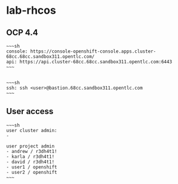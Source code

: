 # lab-rhcos



## OCP 4.4


    ~~~sh
    console: https://console-openshift-console.apps.cluster-68cc.68cc.sandbox311.opentlc.com/
    api: https://api.cluster-68cc.68cc.sandbox311.opentlc.com:6443
    ~~~
    
    
    ~~~sh
    ssh: ssh <user>@bastion.68cc.sandbox311.opentlc.com
    ~~~
    
    
## User access

    ~~~sh
    user cluster admin:
    - 
    
    user project admin
    - andrew / r3dh4t1!
    - karla / r3dh4t1!
    - david / r3dh4t1!
    - user1 / openshift
    - user2 / openshift
    ~~~



